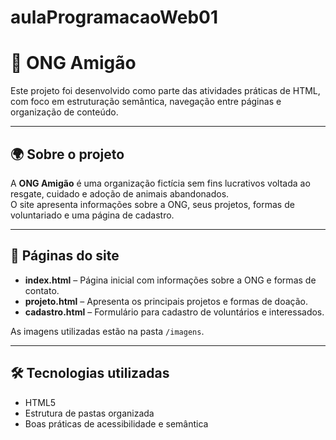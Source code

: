 # aulaProgramacaoWeb01

# 🐾 ONG Amigão

Este projeto foi desenvolvido como parte das atividades práticas de HTML, com foco em estruturação semântica, navegação entre páginas e organização de conteúdo.

---

## 🌍 Sobre o projeto

A **ONG Amigão** é uma organização fictícia sem fins lucrativos voltada ao resgate, cuidado e adoção de animais abandonados.  
O site apresenta informações sobre a ONG, seus projetos, formas de voluntariado e uma página de cadastro.

---

## 📄 Páginas do site

- **index.html** – Página inicial com informações sobre a ONG e formas de contato.  
- **projeto.html** – Apresenta os principais projetos e formas de doação.  
- **cadastro.html** – Formulário para cadastro de voluntários e interessados.  

As imagens utilizadas estão na pasta `/imagens`.

---

## 🛠️ Tecnologias utilizadas

- HTML5  
- Estrutura de pastas organizada  
- Boas práticas de acessibilidade e semântica

